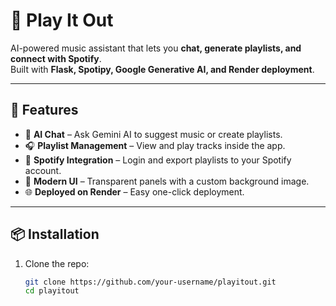 # 🎵 Play It Out  

AI-powered music assistant that lets you **chat, generate playlists, and connect with Spotify**.  
Built with **Flask, Spotipy, Google Generative AI, and Render deployment**.  

---

## 🚀 Features  
- 💬 **AI Chat** – Ask Gemini AI to suggest music or create playlists.  
- 🎧 **Playlist Management** – View and play tracks inside the app.  
- 🔗 **Spotify Integration** – Login and export playlists to your Spotify account.  
- 🎨 **Modern UI** – Transparent panels with a custom background image.  
- 🌐 **Deployed on Render** – Easy one-click deployment.  

---


## 📦 Installation  

1. Clone the repo:
   ```bash
   git clone https://github.com/your-username/playitout.git
   cd playitout
